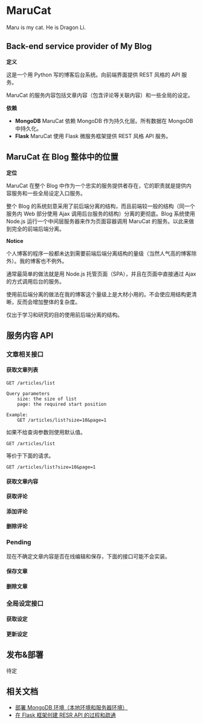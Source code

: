 # MaruCat

Maru is my cat. He is Dragon Li.

## Back-end service provider of My Blog

**定义**

这是一个用 Python 写的博客后台系统。向前端界面提供 REST 风格的 API 服务。

MaruCat 的服务内容包括文章内容（包含评论等关联内容）和一些全局的设定。

**依赖**

* **MongoDB** MaruCat 依赖 MongoDB 作为持久化层。所有数据在 MongoDB 中持久化。
* **Flask** MaruCat 使用 Flask 微服务框架提供 REST 风格 API 服务。

## MaruCat 在 Blog 整体中的位置

**定位**

MaruCat 在整个 Blog 中作为一个忠实的服务提供者存在，它的职责就是提供内容服务和一些全局设定入口服务。

整个 Blog 的系统刻意采用了前后端分离的结构，而且前端较一般的结构（同一个服务内 Web 部分使用 Ajax 调用后台服务的结构）分离的更彻底。Blog 系统使用 Node.js 运行一个中间层服务器来作为页面容器调用 MaruCat 的服务。以此来做到完全的前端后端分离。

**Notice**

个人博客的程序一般都未达到需要前端后端分离结构的量级（当然人气高的博客除外）。我的博客也不例外。

通常最简单的做法就是用 Node.js 托管页面（SPA），并且在页面中直接通过 Ajax 的方式调用后台的服务。

使用前后端分离的做法在我的博客这个量级上是大材小用的。不会使应用结构更清晰，反而会增加整体的复杂度。

仅出于学习和研究的目的使用前后端分离的结构。

## 服务内容 API

### 文章相关接口

#### 获取文章列表

```
GET /articles/list

Query parameters
    size: the size of list
    page: the required start position

Example:
    GET /articles/list?size=10&page=1
```

如果不给查询参数则使用默认值。

```
GET /articles/list
```

等价于下面的请求。

```
GET /articles/list?size=10&page=1
```

#### 获取文章内容

#### 获取评论

#### 添加评论

#### 删除评论

### Pending

现在不确定文章内容是否在线编辑和保存，下面的接口可能不会实装。

#### 保存文章

#### 删除文章

### 全局设定接口

#### 获取设定

#### 更新设定

## 发布&部署

待定

## 相关文档

* [部署 MongoDB 环境（本地环境和服务器环境）](docs/deploy-mongodb.md)
* [在 Flask 框架创建 RESR API 的过程和疏通](docs/create-rest-api.md)

